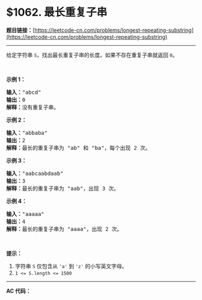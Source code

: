 # $1062. 最长重复子串

**题目链接：**[https://leetcode-cn.com/problems/longest-repeating-substring](https://leetcode-cn.com/problems/longest-repeating-substring)

---

<div class="content__1Y2H">
 <div class="notranslate">
  <p>给定字符串&nbsp;<code>S</code>，找出最长重复子串的长度。如果不存在重复子串就返回 <code>0</code>。</p> 
  <p>&nbsp;</p> 
  <p><strong>示例 1：</strong></p> 
  <pre class="language-text"><strong>输入：</strong>"abcd"
<strong>输出：</strong>0
<strong>解释：</strong>没有重复子串。
</pre> 
  <p><strong>示例 2：</strong></p> 
  <pre class="language-text"><strong>输入：</strong>"abbaba"
<strong>输出：</strong>2
<strong>解释：</strong>最长的重复子串为 "ab" 和 "ba"，每个出现 2 次。
</pre> 
  <p><strong>示例 3：</strong></p> 
  <pre class="language-text"><strong>输入：</strong>"aabcaabdaab"
<strong>输出：</strong>3
<strong>解释：</strong>最长的重复子串为 "aab"，出现 3 次。
</pre> 
  <p><strong>示例 4：</strong></p> 
  <pre class="language-text"><strong>输入：</strong>"aaaaa"
<strong>输出：</strong>4
<strong>解释：</strong>最长的重复子串为 "aaaa"，出现 2 次。</pre> 
  <p>&nbsp;</p> 
  <p><strong>提示：</strong></p> 
  <ol> 
   <li>字符串&nbsp;<code>S</code>&nbsp;仅包含从&nbsp;<code>'a'</code> 到&nbsp;<code>'z'</code>&nbsp;的小写英文字母。</li> 
   <li><code>1 &lt;= S.length &lt;= 1500</code></li> 
  </ol> 
 </div>
</div>

---

**AC 代码：**

```java

```